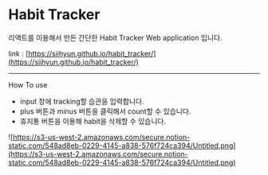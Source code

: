 # Habit Tracker

리액트를 이용해서 만든 간단한 Habit Tracker Web application 입니다.

link : [https://siihyun.github.io/habit_tracker/](https://siihyun.github.io/habit_tracker/)

---

How To use

- input 창에 tracking할 습관을 입력합니다.
- plus 버튼과 minus 버튼을 클릭해서 count할 수 있습니다.
- 휴지통 버튼을 이용해 habit을 삭제할 수 있습니다.

![https://s3-us-west-2.amazonaws.com/secure.notion-static.com/548ad8eb-0229-4145-a838-576f724ca394/Untitled.png](https://s3-us-west-2.amazonaws.com/secure.notion-static.com/548ad8eb-0229-4145-a838-576f724ca394/Untitled.png)
